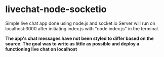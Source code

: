 # livechat-node-socketio

Simple live chat app done using node.js and socket.io
Server will run on localhost:3000 after initiating index.js with "node index.js" in the terminal.

**The app's chat messages have not been styled to differ based on the source. The goal was to write as little as possible and deploy a functioning live chat on localhost**
